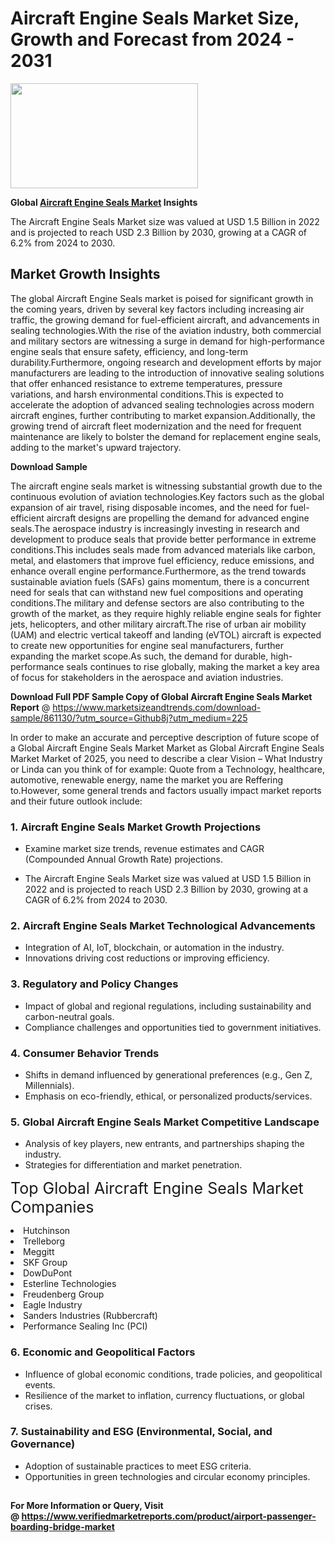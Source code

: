 <H1>Aircraft Engine Seals Market Size, Growth and Forecast from 2024 - 2031</H1><img class="aligncenter size-medium wp-image-584254" src="https://thirdeyenews.in/wp-content/uploads/2024/09/Global-Market-Research-300x168.jpeg" alt="" width="300" height="168" /><p><strong>Global&nbsp;<a href="https://www.marketsizeandtrends.com/download-sample/861130/?utm_source=Github8j?utm_medium=225">Aircraft Engine Seals Market</a> Insights</strong></p><p>The Aircraft Engine Seals Market size was valued at USD 1.5 Billion in 2022 and is projected to reach USD 2.3 Billion by 2030, growing at a CAGR of 6.2% from 2024 to 2030.</p><p><h2>Market Growth Insights</h2> <p>The global Aircraft Engine Seals market is poised for significant growth in the coming years, driven by several key factors including increasing air traffic, the growing demand for fuel-efficient aircraft, and advancements in sealing technologies.With the rise of the aviation industry, both commercial and military sectors are witnessing a surge in demand for high-performance engine seals that ensure safety, efficiency, and long-term durability.Furthermore, ongoing research and development efforts by major manufacturers are leading to the introduction of innovative sealing solutions that offer enhanced resistance to extreme temperatures, pressure variations, and harsh environmental conditions.This is expected to accelerate the adoption of advanced sealing technologies across modern aircraft engines, further contributing to market expansion.Additionally, the growing trend of aircraft fleet modernization and the need for frequent maintenance are likely to bolster the demand for replacement engine seals, adding to the market's upward trajectory.</p> <p><strong>Download Sample</strong></p> <p>The aircraft engine seals market is witnessing substantial growth due to the continuous evolution of aviation technologies.Key factors such as the global expansion of air travel, rising disposable incomes, and the need for fuel-efficient aircraft designs are propelling the demand for advanced engine seals.The aerospace industry is increasingly investing in research and development to produce seals that provide better performance in extreme conditions.This includes seals made from advanced materials like carbon, metal, and elastomers that improve fuel efficiency, reduce emissions, and enhance overall engine performance.Furthermore, as the trend towards sustainable aviation fuels (SAFs) gains momentum, there is a concurrent need for seals that can withstand new fuel compositions and operating conditions.The military and defense sectors are also contributing to the growth of the market, as they require highly reliable engine seals for fighter jets, helicopters, and other military aircraft.The rise of urban air mobility (UAM) and electric vertical takeoff and landing (eVTOL) aircraft is expected to create new opportunities for engine seal manufacturers, further expanding the market scope.As such, the demand for durable, high-performance seals continues to rise globally, making the market a key area of focus for stakeholders in the aerospace and aviation industries.<p><span class=""><strong>Download Full PDF Sample Copy of Global Aircraft Engine Seals Market Report</strong> @ <a href="https://www.marketsizeandtrends.com/download-sample/861130/?utm_source=Github8j?utm_medium=225" target="_blank">https://www.marketsizeandtrends.com/download-sample/861130/?utm_source=Github8j?utm_medium=225</a></span></p><p>In order to make an accurate and perceptive description of future scope of a Global&nbsp;Aircraft Engine Seals Market Market as Global&nbsp;Aircraft Engine Seals Market Market of 2025, you need to describe a clear Vision &ndash; What Industry or Linda can you think of for example: Quote from a Technology, healthcare, automotive, renewable energy, name the market you are Reffering to.However, some general trends and factors usually impact market reports and their future outlook include:</p><h3>1.&nbsp;<strong>Aircraft Engine Seals Market Growth Projections</strong></h3><ul><li>Examine market size trends, revenue estimates and CAGR (Compounded Annual Growth Rate) projections.</li><li><p>The Aircraft Engine Seals Market size was valued at USD 1.5 Billion in 2022 and is projected to reach USD 2.3 Billion by 2030, growing at a CAGR of 6.2% from 2024 to 2030.</p></li></ul><h3>2.&nbsp;<strong>Aircraft Engine Seals Market Technological Advancements</strong></h3><ul><li>Integration of AI, IoT, blockchain, or automation in the industry.</li><li>Innovations driving cost reductions or improving efficiency.</li></ul><h3>3.&nbsp;<strong>Regulatory and Policy Changes</strong></h3><ul><li>Impact of global and regional regulations, including sustainability and carbon-neutral goals.</li><li>Compliance challenges and opportunities tied to government initiatives.</li></ul><h3>4.&nbsp;<strong>Consumer Behavior Trends</strong></h3><ul><li>Shifts in demand influenced by generational preferences (e.g., Gen Z, Millennials).</li><li>Emphasis on eco-friendly, ethical, or personalized products/services.</li></ul><h3>5.&nbsp;<strong>Global Aircraft Engine Seals Market Competitive Landscape</strong></h3><ul><li>Analysis of key players, new entrants, and partnerships shaping the industry.</li><li>Strategies for differentiation and market penetration.</li></ul><p data-pm-slice="1 1 []"><span style="color: inherit; font-family: inherit; font-size: 25px;">Top Global Aircraft Engine Seals Market Companies</span></p><div class="" data-test-id=""><p><li>Hutchinson</li><li> Trelleborg</li><li> Meggitt</li><li> SKF Group</li><li> DowDuPont</li><li> Esterline Technologies</li><li> Freudenberg Group</li><li> Eagle Industry</li><li> Sanders Industries (Rubbercraft)</li><li> Performance Sealing Inc (PCI)</li></p></div><h3>6.&nbsp;<strong>Economic and Geopolitical Factors</strong></h3><ul><li>Influence of global economic conditions, trade policies, and geopolitical events.</li><li>Resilience of the market to inflation, currency fluctuations, or global crises.</li></ul><h3>7.&nbsp;<strong>Sustainability and ESG (Environmental, Social, and Governance)</strong></h3><ul><li>Adoption of sustainable practices to meet ESG criteria.</li><li>Opportunities in green technologies and circular economy principles.</li></ul><h2><strong style="font-size: 14px;">For More Information or Query, Visit @&nbsp;</strong><a style="background-color: #ffffff; font-size: 14px;" href="https://www.marketsizeandtrends.com/report/aircraft-engine-seals-market/" target="_blank">https://www.verifiedmarketreports.com/product/airport-passenger-boarding-bridge-market</a></h2>